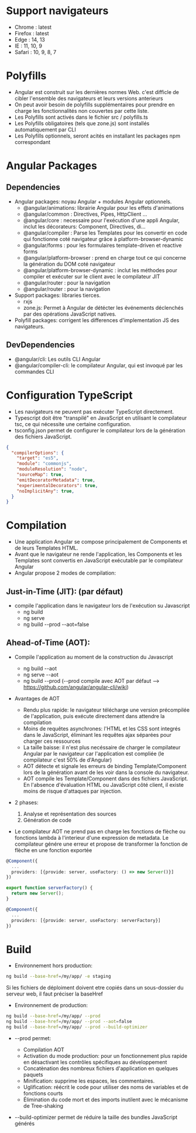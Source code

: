 # Support navigateurs
- Chrome  : latest
- Firefox : latest
- Edge    : 14, 13
- IE      : 11, 10, 9
- Safari  : 10, 9, 8, 7

# Polyfills
* Angular est construit sur les dernières normes Web. c'est difficle de cibler l'ensemble des navigateurs et leurs versions anterieurs
* On peut avoir besoin de polyfills supplémentaires pour prendre en charge les fonctionnalités non couvertes par cette liste.
* Les Polyfills sont activés dans le fichier src / polyfills.ts
* Les Polyfills obligatoires (tels que zone.js) sont installés automatiquement par CLI
* Les Polyfills optionnels, seront acités en installant les packages npm correspondant

# Angular Packages
## Dependencies
* Angular packages: noyau Angular + modules Angular optionnels.
    - @angular/animations: librairie Angular pour les effets d'animations
    - @angular/common                   : Directives, Pipes, HttpClient ...
    - @angular/core                     : necessaire pour l'exécution d'une appli Angular, inclut les décorateurs: Component, Directives, di...
    - @angular/compiler                 : Parse les Templates pour les convertir en code qui fonctionne coté navigateur grâce à platform-browser-dynamic
    - @angular/forms                    : pour les formulaires template-driven et reactive forms
    - @angular/platform-browser         : prend en charge tout ce qui concerne la génération du DOM coté navigateur
    - @angular/platform-browser-dynamic : inclut les méthodes pour compiler et exécuter sur le client avec le compilateur JIT
    - @angular/router                   : pour la navigation
    - @angular/router                   : pour la navigation
* Support packages: libraries tierces.
    - rxjs
    - zone.js: Permet à Angular de détécter les événements déclenchés par des opérations JavaScript natives.
* Polyfill packages: corrigent les differences d'implementation JS des navigateurs.

## DevDependencies
* @angular/cli: Les outils CLI Angular
* @angular/compiler-cli: le compilateur Angular, qui est invoqué par les commandes CLI

# Configuration TypeScript
* Les navigateurs ne peuvent pas exécuter TypeScript directement.
* Typescript doit être "transpilé" en JavaScript en utilisant le compilateur tsc, ce qui nécessite une certaine configuration.
* tsconfig.json permet de configurer le compilateur lors de la génération des fichiers JavaScript.
```json
{
  "compilerOptions": {
    "target": "es5",
    "module": "commonjs",
    "moduleResolution": "node",
    "sourceMap": true,
    "emitDecoratorMetadata": true,
    "experimentalDecorators": true,
    "noImplicitAny": true,
  }
}
```

# Compilation
* Une application Angular se compose principalement de Components et de leurs Templates HTML.
* Avant que le navigateur ne rende l'application, les Components et les Templates sont convertis en JavaScript exécutable par le compilateur Angular
* Angular propose 2 modes de compilation:
## Just-in-Time (JIT): (par défaut)
* compile l'application dans le navigateur lors de l'exécution su Javascript
    - ng build
    - ng serve
    - ng build --prod --aot=false

## Ahead-of-Time (AOT):
* Compile l'application au moment de la construction du Javascript
    - ng build --aot
    - ng serve --aot
    - ng build --prod (--prod compile avec AOT par défaut --> https://github.com/angular/angular-cli/wiki)
* Avantages de AOT
    - Rendu plus rapide: le navigateur télécharge une version précompilée de l'application, puis exécute directement dans attendre la compilation
    - Moins de requêtes asynchrones: l'HTML et les CSS sont integrés dans le JavaScript, éliminant les requêtes ajax séparées pour charger ces ressources
    - La taille baisse: il n'est plus necéssaire de charger le compilateur Angular par le navigateur car l'application est compliée (le compilateur c'est 50% de d'Angular)
    - AOT détecte et signale les erreurs de binding Template/Component lors de la génération avant de les voir dans la console du navigateur.
    - AOT compile les Template/Component dans des fichiers JavaScript. En l'absence d'évaluation HTML ou JavaScript côté client, il existe moins de risque d'attaques par injection.
* 2 phases:
    1. Analyse et représentation des sources
    2. Génération de code

* Le compilateur AOT ne prend pas en charge les fonctions de flèche ou fonctions lambda à l'interieur d'une expression de metadata. Le compilateur génére une erreur et propose de transformer la fonction de flèche en une fonction exportée
```typescript
@Component({
  ...
  providers: [{provide: server, useFactory: () => new Server()}]
})

export function serverFactory() {
  return new Server();
}

@Component({
  ...
  providers: [{provide: server, useFactory: serverFactory}]
})
```

# Build
* Environnement hors production:
```bash
ng build --base-href=/my/app/ -e staging
```
Si les fichiers de déploiment doivent etre copiés dans un sous-dossier du serveur web, il faut préciser la baseHref

* Environnement de production:
```bash
ng build --base-href=/my/app/ --prod
ng build --base-href=/my/app/ --prod --aot=false
ng build --base-href=/my/app/ --prod --build-optimizer
```
* --prod permet:
    - Compilation AOT
    - Activation du mode production: pour un fonctionnement plus rapide en désactivant les contrôles spécifiques au développement
    - Concatènation des nombreux fichiers d'application en quelques paquets
    - Minification: supprime les espaces, les commentaires.
    - Uglification: réécrit le code pour utiliser des noms de variables et de fonctions courts
    - Élimination du code mort et des imports inutilent avec le mécanisme de Tree-shaking

* --build-optimizer permet de réduire la taille des bundles JavaScript générés
